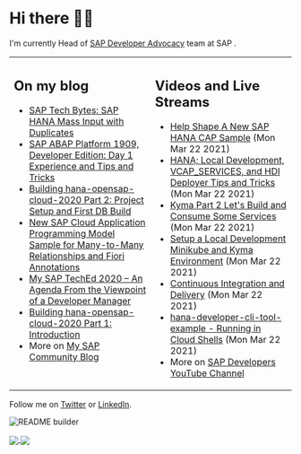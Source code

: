 
# Hi there 👋🏼

I'm currently Head of [SAP Developer Advocacy](https://developers.sap.com/) team at SAP .

<table><tr><td valign="top" width="50%">
 
## On my blog
- [SAP Tech Bytes: SAP HANA Mass Input with Duplicates](https://blogs.sap.com/?p=1300544) 
- [SAP ABAP Platform 1909, Developer Edition: Day 1 Experience and Tips and Tricks](https://blogs.sap.com/?p=1278655) 
- [Building hana-opensap-cloud-2020 Part 2: Project Setup and First DB Build](https://blogs.sap.com/?p=1258763) 
- [New SAP Cloud Application Programming Model Sample for Many-to-Many Relationships and Fiori Annotations](https://blogs.sap.com/?p=1244336) 
- [My SAP TechEd 2020 – An Agenda From the Viewpoint of a Developer Manager](https://blogs.sap.com/2020/11/13/my-sap-teched-2020-an-agenda-from-the-viewpoint-of-a-developer-manager/) 
- [Building hana-opensap-cloud-2020 Part 1: Introduction](https://blogs.sap.com/?p=1219900) 
- More on [My SAP Community Blog](https://people.sap.com/thomas.jung#content:blogposts)
</td>
  
<td valign="top" width="50%">
  
## Videos and Live Streams
- [Help Shape A New SAP HANA CAP Sample](https://www.youtube.com/watch?v=QvZfPcvZSUc) (Mon Mar 22 2021)
- [HANA; Local Development, VCAP_SERVICES, and HDI Deployer Tips and Tricks](https://www.youtube.com/watch?v=NtuxQam_9BY) (Mon Mar 22 2021)
- [Kyma Part 2 Let's Build and Consume Some Services](https://www.youtube.com/watch?v=rRXa6r1v28w) (Mon Mar 22 2021)
- [Setup a Local Development Minikube and Kyma Environment](https://www.youtube.com/watch?v=GWzRopio2Kg) (Mon Mar 22 2021)
- [Continuous Integration and Delivery](https://www.youtube.com/watch?v=gvWSHSZFPok) (Mon Mar 22 2021)
- [hana-developer-cli-tool-example - Running in Cloud Shells](https://www.youtube.com/watch?v=L7QyVLvAIIQ) (Mon Mar 22 2021)
- More on [SAP Developers YouTube Channel](https://www.youtube.com/channel/UCNfmelKDrvRmjYwSi9yvrMg)
</td></tr></table>

Follow me on [Twitter](https://twitter.com/thomas_jung) or [LinkedIn](https://www.linkedin.com/in/thomasjungsap/).

![README builder](https://github.com/jung-thomas/jung-thomas/workflows/README%20builder/badge.svg)

<a href="https://github.com/anuraghazra/github-readme-stats">
  <img align="center" src="https://github-readme-stats.vercel.app/api?username=jung-thomas&count_private=true&show_icons=true&theme=dark" />
</a>
<a href="https://github.com/anuraghazra/github-readme-stats">
  <img align="center" src="https://github-readme-stats.vercel.app/api/top-langs/?username=jung-thomas&show_icons=true&theme=dark" />
</a>


